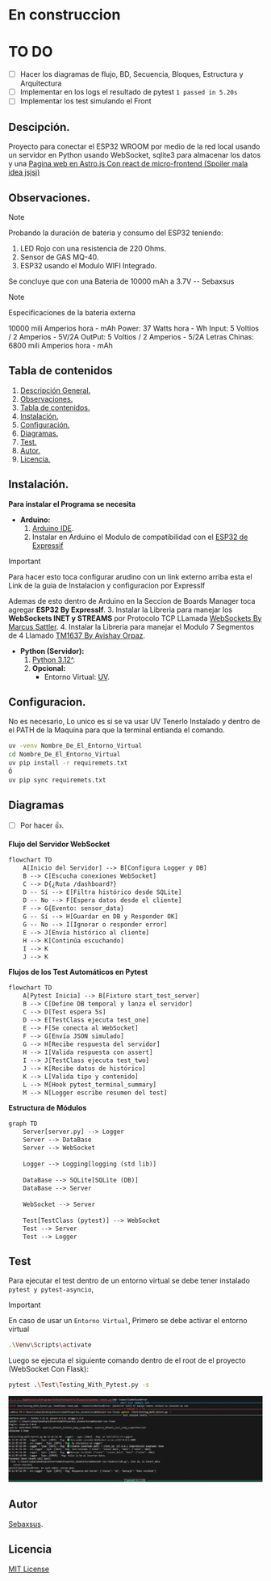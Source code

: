# En construccion

# TO DO

- [ ] Hacer los diagramas de flujo, BD, Secuencia, Bloques, Estructura y Arquitectura
- [ ] Implementar en los logs el resultado de pytest `1 passed in 5.20s`
- [ ] Implementar los test simulando el Front

## Descipción.

Proyecto para conectar el ESP32 WROOM por medio de la red local usando un servidor en Python usando WebSocket, sqlite3 para almacenar los datos y una [Pagina web en Astro.js Con react de micro-frontend (Spoiler mala idea jsjsj)](https://github.com/Sebaxsus/PaginaDashboardSensor)


## Observaciones.

> [!NOTE]
>
> Probando la duración de bateria y consumo del ESP32 teniendo:
> 1. LED Rojo con una resistencia de 220 Ohms.
> 2. Sensor de GAS MQ-40.
> 3. ESP32 usando el Modulo WIFI Integrado.
>
> Se concluye que con una Bateria de 10000 mAh a 3.7V
> -- Sebaxsus

> [!NOTE]
>
> Especificaciones de la bateria externa
> 
> 10000 mili Amperios hora - mAh
> Power: 37 Watts hora - Wh
> Input: 5 Voltios / 2 Amperios - 5V/2A
> OutPut: 5 Voltios / 2 Amperios - 5/2A
> Letras Chinas: 6800 mili Amperios hora - mAh


## Tabla de contenidos

1. [Descripción General.](#descipción)
2. [Observaciones.](#observaciones)
3. [Tabla de contenidos.](#tabla-de-contenidos)
4. [Instalación.](#instalación)
5. [Configuración.](#configuracion)
6. [Diagramas.](#diagramas)
7. [Test.](#Test)
8. [Autor.](#autor)
9. [Licencia.](#licencia)

## Instalación.

**Para instalar el Programa se necesita**
- **Arduino:**
    1. [Arduino IDE](https://www.arduino.cc/en/software/).
    2. Instalar en Arduino el Modulo de compatibilidad con el [ESP32 de Expressif](https://docs.espressif.com/projects/arduino-esp32/en/latest/installing.html#installing-using-arduino-ide)
> [!IMPORTANT]
>
> Para hacer esto toca configurar arudino con un link externo arriba esta el Link de la guia de Instalacion y configuracion por ExpressIf
>
> Ademas de esto dentro de Arduino en la Seccion de Boards Manager toca agregar **ESP32 By ExpressIf**.
    3. Instalar la Libreria para manejar los **WebSockets INET y STREAMS** por Protocolo TCP LLamada [WebSockets By Marcus Sattler](https://github.com/Links2004/arduinoWebSockets/tree/master/src).
    4. Instalar la Libreria para manejar el Modulo 7 Segmentos de 4 Llamado [TM1637 By Avishay Orpaz](https://github.com/avishorp/TM1637).
- **Python (Servidor):**
    1. [Python 3.12^](https://www.python.org/downloads/).
    2. **Opcional:**
        - Entorno Virtual: [UV](https://github.com/astral-sh/uv/blob/main/README.md).

## Configuracion.

No es necesario, Lo unico es si se va usar UV Tenerlo Instalado y dentro de el PATH de la Maquina para que la terminal entianda el comando.

```bash
uv -venv Nombre_De_El_Entorno_Virtual
cd Nombre_De_El_Entorno_Virtual
uv pip install -r requiremets.txt
Ó
uv pip sync requiremets.txt
```

## Diagramas

- [ ] Por hacer 👍.

**Flujo del Servidor WebSocket**

```mermaid
flowchart TD
    A[Inicio del Servidor] --> B[Configura Logger y DB]
    B --> C[Escucha conexiones WebSocket]
    C --> D{¿Ruta /dashboard?}
    D -- Sí --> E[Filtra histórico desde SQLite]
    D -- No --> F[Espera datos desde el cliente]
    F --> G{Evento: sensor_data}
    G -- Sí --> H[Guardar en DB y Responder OK]
    G -- No --> I[Ignorar o responder error]
    E --> J[Envía histórico al cliente]
    H --> K[Continúa escuchando]
    I --> K
    J --> K
```

**Flujos de los Test Automáticos en Pytest**

```mermaid
flowchart TD
    A[Pytest Inicia] --> B[Fixture start_test_server]
    B --> C[Define DB temporal y lanza el servidor]
    C --> D[Test espera 5s]
    D --> E[TestClass ejecuta test_one]
    E --> F[Se conecta al WebSocket]
    F --> G[Envía JSON simulado]
    G --> H[Recibe respuesta del servidor]
    H --> I[Valida respuesta con assert]
    I --> J[TestClass ejecuta test_two]
    J --> K[Recibe datos de histórico]
    K --> L[Valida tipo y contenido]
    L --> M[Hook pytest_terminal_summary]
    M --> N[Logger escribe resumen del test]
```

**Estructura de Módulos**

```mermaid
graph TD
    Server[server.py] --> Logger
    Server --> DataBase
    Server --> WebSocket

    Logger --> Logging[logging (std lib)]

    DataBase --> SQLite[SQLite (DB)]
    DataBase --> Server

    WebSocket --> Server

    Test[TestClass (pytest)] --> WebSocket
    Test --> Server
    Test --> Logger
```

## Test

Para ejecutar el test dentro de un entorno virtual se debe tener instalado `pytest y pytest-asyncio`,
> [!IMPORTANT]
>
> En caso de usar un `Entorno Virtual`, Primero se debe activar el entorno virtual
>
> ```bash
> .\Venv\Scripts\activate
> ```

Luego se ejecuta el siguiente comando dentro de el root de el proyecto (WebSocket Con Flask):
```bash
pytest .\Test\Testing_With_Pytest.py -s
```

![Imagen de un Test](./Media/Captura%20de%20pantalla%202025-06-12%20191944.png)

## Autor

[Sebaxsus](https://github.com/Sebaxsus).

## Licencia

[MIT License](./LICENSE)
